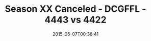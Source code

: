---
title: Season XX Canceled - DCGFFL - 4443 vs 4422
teams_score:
- team: 4443
  score:
- team: 4422
  score: 28
mvp: Adam M. (Sky Blue), John B. (Burnt Orange)
game-ball: N/A
sportsperson: ''
season: 10
week:
date: '2015-05-07T00:38:41'
pageid: season-10-playoff-4443-vs-4422
---